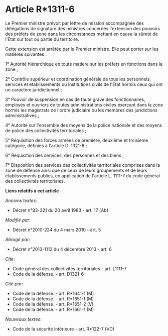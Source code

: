 # Article R*1311-6

Le Premier ministre prévoit par lettre de mission accompagnée des délégations de signature des ministres concernés
l'extension des pouvoirs des préfets de zone dans les circonstances mettant en cause la sûreté de l'Etat sur tout ou partie
du territoire. 

Cette extension est arrêtée par le Premier ministre. Elle peut porter sur les matières suivantes : 

1° Autorité hiérarchique en toute matière sur les préfets en fonctions dans la zone ; 

2° Contrôle supérieur et coordination générale de tous les personnels, services et établissements ou institutions civils de
l'Etat hormis ceux qui ont un caractère juridictionnel ; 

3° Pouvoir de suspension en cas de faute grave des fonctionnaires, employés et ouvriers de toutes administrations civiles
exerçant dans la zone hormis les magistrats de l'ordre judiciaire ou les membres des juridictions administratives ; 

4° Autorité sur l'ensemble des moyens de la police nationale et des moyens de police des collectivités territoriales ; 

5° Réquisition des forces armées de première, deuxième et troisième catégorie, définies à l'article D. 1321-6 ; 

6° Réquisition des services, des personnes et des biens ; 

7° Disposition des services des collectivités territoriales comprises dans la zone de défense ainsi que de ceux de leurs
groupements et de leurs établissements publics, en application de l'article L. 1111-7 du code général des collectivités
territoriales.

**Liens relatifs à cet article**

_Anciens textes_:

  - Décret n°83-321 du 20 avril 1983 - art. 17 (Ab)

_Modifié par_:

  - Décret n°2010-224 du 4 mars 2010 - art. 5

_Abrogé par_:

  - Décret n°2013-1112 du 4 décembre 2013 - art. 6

_Cite_:

  - Code général des collectivités territoriales - art. L1111-7
  - Code de la défense. - art. D1321-6

_Cité par_:

  - Code de la défense. - art. R*1641-1 (M)
  - Code de la défense. - art. R*1651-1 (M)
  - Code de la défense. - art. R*1651-2 (V)
  - Code de la défense. - art. R*1661-1 (M)

_Nouveaux textes_:

  - Code de la sécurité intérieure - art. R*122-7 (VD)
